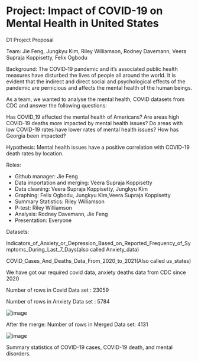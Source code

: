 # Project: Impact of COVID-19 on Mental Health in United States


D1 Project Proposal

Team: Jie Feng, Jungkyu Kim, Riley Williamson, Rodney Davemann, Veera Supraja Koppisetty, Felix Ogbodu

Background:
The COVID‑19 pandemic and it’s associated public health measures have disturbed the lives of people all around the world. It is evident that the indirect and direct social and psychological effects of the pandemic are pernicious and affects the mental health of the human beings.

As a team, we wanted to analyse the mental health, COVID datasets from CDC and answer the following questions:

Has COVID_19 affected the mental health of Americans?
Are areas high COVID-19 deaths more impacted by mental health issues?
Do areas with low COVID-19 rates have lower rates of mental health issues?
How has Georgia been impacted?

Hypothesis: Mental health issues have a positive correlation with COVID-19 death rates by location.

Roles:

- Github manager: Jie Feng
- Data importation and merging: Veera Supraja Koppisetty
- Data cleaning: Veera Supraja Koppisetty, Jungkyu Kim
- Graphing: Felix Ogbodu, Jungkyu Kim,Veera Supraja Koppisetty
- Summary Statistics: Riley Williamson
- P-test: Riley Williamson
- Analysis: Rodney Davemann, Jie Feng
- Presentation: Everyone


Datasets: 

Indicators_of_Anxiety_or_Depression_Based_on_Reported_Frequency_of_Symptoms_During_Last_7_Days(also called Anxiety_data)

COVID_Cases_And_Deaths_Data_From_2020_to_2021(Also called us_states)
 
We have got our required covid data, anxiety deaths data from CDC since 2020

Number of rows in Covid Data set : 23059

Number of rows in Anxiety Data set : 5784


![image](https://user-images.githubusercontent.com/79819331/120257632-8fc99800-c25e-11eb-85c1-9ac6e27bb6c7.png)

After the merge:
Number of rows in Merged Data set:  4131 



![image](https://user-images.githubusercontent.com/79819331/120257693-aa037600-c25e-11eb-8930-96200b15a202.png)

Summary statistics of COVID-19 cases, COVID-19 death, and mental disorders.


